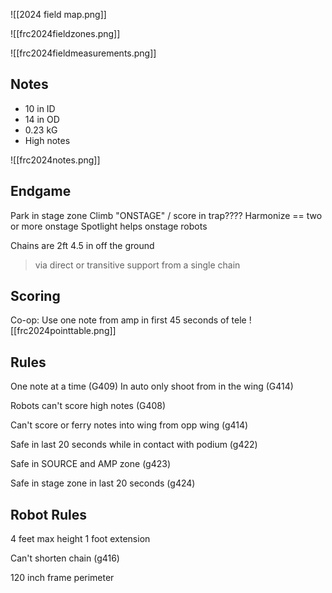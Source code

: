 ![[2024 field map.png]]

![[frc2024fieldzones.png]]

![[frc2024fieldmeasurements.png]]

## Notes
- 10 in ID
- 14 in OD
- 0.23 kG
- High notes

![[frc2024notes.png]]

## Endgame
Park in stage zone
Climb "ONSTAGE" / score in trap????
Harmonize == two or more onstage
Spotlight helps onstage robots

Chains are 2ft 4.5 in off the ground

> via direct or transitive support from a single chain


## Scoring
Co-op: Use one note from amp in first 45 seconds of tele
![[frc2024pointtable.png]]

## Rules
One note at a time (G409)
In auto only shoot from in the wing (G414)

Robots can't score high notes (G408)

Can't score or ferry notes into wing from opp wing (g414)

Safe in last 20 seconds while in contact with podium (g422)

Safe in SOURCE and AMP zone (g423)

Safe in stage zone in last 20 seconds (g424)
## Robot Rules
4 feet max height
1 foot extension

Can't shorten chain (g416)

120 inch frame perimeter

